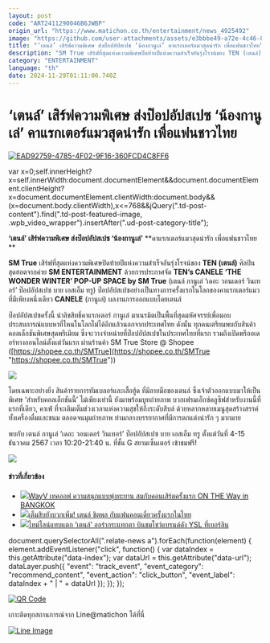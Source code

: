 ```yaml
---
layout: post
code: "ART2411290046B6JWBP"
origin_url: "https://www.matichon.co.th/entertainment/news_4925492"
image: "https://github.com/user-attachments/assets/e3bbbe49-a72e-4c46-80ac-a061e374ae98"
title: "‘เตนล์’ เสิร์ฟความพิเศษ ส่งป๊อปอัปสเปซ ‘น้องกานูเล่’ คาแรกเตอร์แมวสุดน่ารัก เพื่อแฟนชาวไทย"
description: "SM True เสิร์ฟที่สุดแห่งความพิเศษปิดท้ายปีแห่งความสำเร็จอันรุ่งโรจน์ของ TEN (เตนล์) ศิลปินสุดฮอตจากค่าย SM ENTERTAINMENT ด้วยการประกาศจัด TEN's CANELE 'THE"
category: "ENTERTAINMENT"
language: "th"
date: 2024-11-29T01:11:00.740Z
---
```


# ‘เตนล์’ เสิร์ฟความพิเศษ ส่งป๊อปอัปสเปซ ‘น้องกานูเล่’ คาแรกเตอร์แมวสุดน่ารัก เพื่อแฟนชาวไทย

[![](https://www.matichon.co.th/wp-content/uploads/2024/11/EAD92759-4785-4F02-9F16-360FCD4C8FF6-728x520.jpeg "EAD92759-4785-4F02-9F16-360FCD4C8FF6")](https://www.matichon.co.th/wp-content/uploads/2024/11/EAD92759-4785-4F02-9F16-360FCD4C8FF6.jpeg)

var x=0;self.innerHeight?x=self.innerWidth:document.documentElement&&document.documentElement.clientHeight?x=document.documentElement.clientWidth:document.body&&(x=document.body.clientWidth),x<=768&&jQuery(".td-post-content").find(".td-post-featured-image, .wpb\_video\_wrapper").insertAfter(".ud-post-category-title");

**‘เตนล์’ เสิร์ฟความพิเศษ ส่งป๊อปอัปสเปซ ‘น้องกานูเล่’** **คาแรกเตอร์แมวสุดน่ารัก เพื่อแฟนชาวไทย  
**

**SM True** เสิร์ฟที่สุดแห่งความพิเศษปิดท้ายปีแห่งความสำเร็จอันรุ่งโรจน์ของ **TEN (เตนล์)** ศิลปินสุดฮอตจากค่าย **SM ENTERTAINMENT** ด้วยการประกาศจัด **TEN’s CANELE ‘THE WONDER WINTER’ POP-UP SPACE by SM True** (เตนล์ กานูเล่ ‘เดอะ วอนเดอร์ วินเทอร์’ ป๊อปอัปสเปซ บาย เอสเอ็ม ทรู) ป๊อปอัปสเปซอย่างเป็นทางการครั้งแรกในโลกของคาแรกเตอร์แมวที่มีเพียงหนึ่งเดียว **CANELE** (กานูเล่) ผลงานการออกแบบโดยเตนล์

ป๊อปอัปสเปซครั้งนี้ นำลิขสิทธิ์คาแรกเตอร์ กานูเล่ มาเนรมิตเป็นพื้นที่สุดมหัศจรรย์เพื่อมอบประสบการณ์แบบหาที่ไหนในโลกไม่ได้อีกแล้วนอกจากประเทศไทย ดังนั้น ทุกคนเตรียมพบกับสินค้าคอลเล็กชันพิเศษสุดพรีเมียม ซึ่งจะวางจำหน่ายที่ป๊อปอัปสเปซในประเทศไทยที่แรก รวมถึงเปิดพรีออเดอร์ทางออนไลน์ตั้งแต่วันแรก ผ่านร้านค้า SM True Store @ Shopee ([https://shopee.co.th/SMTrue](https://shopee.co.th/SMTrue "https://shopee.co.th/SMTrue"))

![](https://www.matichon.co.th/wp-content/uploads/2024/11/IMG_6760.jpeg)

โดยเฉพาะอย่างยิ่ง สินค้ารายการทัมเบลอร์และเสื้อฮู้ด ที่มีลายมือของเตนล์ ซึ่งเจ้าตัวออกแบบมาให้เป็นพิเศษ ‘สำหรับคอลเล็กชันนี้’ ไม่เพียงเท่านี้ ยังมาพร้อมบูทถ่ายภาพ บวกเฟรมเอ็กซ์คลูซีฟสำหรับงานนี้ที่แรกที่เดียว, คาเฟ่ ที่จะเติมเต็มช่วงเวลาแห่งความสุขให้ถึงระดับสิบล์ ด้วยหลากหลายเมนูสุดสร้างสรรค์ทั้งเครื่องดื่มและขนม ตลอดจนมุมถ่ายภาพ ท่ามกลางบรรยากาศที่มีการตกแต่งน่ารัก ๆ มากมาย

พบกับ เตนล์ กานูเล่ ‘เดอะ วอนเดอร์ วินเทอร์’ ป๊อปอัปสเปซ บาย เอสเอ็ม ทรู ตั้งแต่วันที่ 4-15 ธันวาคม 2567 เวลา 10:20-21:40 น. ที่ชั้น G สยามเซ็นเตอร์ เข้าชมฟรี!

![](https://www.matichon.co.th/wp-content/uploads/2024/11/ภาพโปสเตอร์หลัก-TENs-CANELE-THE-WONDER-WINTER-POP-UP-SPACE-by-SM-True-724x1024.jpg)

#### ข่าวที่เกี่ยวข้อง

*   [![](https://www.matichon.co.th/wp-content/uploads/2024/11/cover-WayV.jpg)WayV เทคออฟ ความสนุกแบบพุ่งทะยาน สมกับคอนเสิร์ตครั้งแรก ON THE Way in BANGKOK](https://www.matichon.co.th/entertainment/news_4895590)
*   [![](https://www.matichon.co.th/wp-content/uploads/2024/03/B53B50D6-1453-4B00-A448-43635B5487E8.jpeg)เต็มสิบยังบวกเพิ่ม! เตนล์ ชิตพล กับแฟนคอนเดี่ยวครั้งแรกในไทย](https://www.matichon.co.th/entertainment/news_4460489)
*   [![](https://www.matichon.co.th/wp-content/uploads/2023/06/น้องเตนล์.jpg)ไทม์ไลน์แทบแตก ‘เตนล์’ ออร่ากระแทกตา บินชมโชว์แบรนด์ดัง YSL ที่เบอร์ลิน](https://www.matichon.co.th/entertainment/news_4027018)

document.querySelectorAll(".relate-news a").forEach(function(element) { element.addEventListener("click", function() { var dataIndex = this.getAttribute("data-index"); var dataUrl = this.getAttribute("data-url"); dataLayer.push({ "event": "track\_event", "event\_category": "recommend\_content", "event\_action": "click\_button", "event\_label": dataIndex + " | " + dataUrl }); }); });

[![QR Code](https://www.matichon.co.th/wp-content/uploads/2023/07/wob1371z.jpg)](https://lin.ee/ht0nDxX)

เกาะติดทุกสถานการณ์จาก Line@matichon ได้ที่นี่

[![Line Image](https://www.matichon.co.th/wp-content/uploads/2023/07/th.png)](https://lin.ee/ht0nDxX)